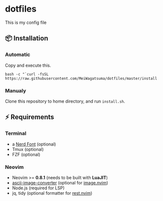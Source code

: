 # dotfiles
This is my config file

## 📦 Installation
### Automatic
Copy and execute this.
```
bash -c "`curl -fsSL https://raw.githubusercontent.com/MeiWagatsuma/dotfiles/master/install.sh`"
```

### Manualy
Clone this repository to home directory, and run `install.sh`.

## ⚡️ Requirements

### Terminal
- a [Nerd Font](https://www.nerdfonts.com/) (optional)
- Tmux (optional)
- FZF (optional)

### Neovim
- Neovim >= **0.8.1** (needs to be built with **LuaJIT**)
- [ascii-image-converter](https://github.com/TheZoraiz/ascii-image-converter) (optional for [image.nvim](https://github.com/samodostal/image.nvim))
- Node.js (required for LSP)
- jq, tidy (optional formatter for [rest.nvim](https://github.com/rest-nvim/rest.nvim))


